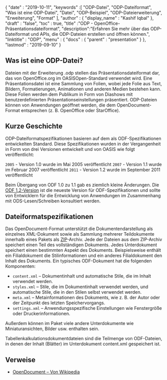{
  "date" : "2019-10-11",
  "keywords" :[ "ODP-Datei", "ODP-Dateiformat", "Was ist eine ODP-Datei", "Datei", "ODP-Beispiel", "ODP-Dateierweiterung", "Erweiterung", "Format" ],
  "author" : {
    "display_name" : "Kashif Iqbal"
},
  "draft" : "false",
  "toc" : true,
  "title" :"ODP - OpenOffice-Präsentationsdateiformat",
  "description":"Erfahren Sie mehr über das ODP-Dateiformat und APIs, die ODP-Dateien erstellen und öffnen können.",
  "linktitle" : "ODP",
  "menu" : {
    "docs" : {
      "parent" : "presentation"
}
},
  "lastmod" : "2019-09-10"
}

## Was ist eine ODP-Datei?

Dateien mit der Erweiterung .odp stellen das Präsentationsdateiformat dar, das von OpenOffice.org im OASISOpen-Standard verwendet wird. Eine Präsentationsdatei ist eine Sammlung von Folien, wobei jede Folie aus Text, Bildern, Formatierungen, Animationen und anderen Medien bestehen kann. Diese Folien werden dem Publikum in Form von Diashows mit benutzerdefinierten Präsentationseinstellungen präsentiert. ODP-Dateien können von Anwendungen geöffnet werden, die dem OpenDocument-Format entsprechen (z. B. OpenOffice oder StarOffice).

## Kurze Geschichte

ODP-Dateiformatspezifikationen basieren auf dem als ODF-Spezifikationen entwickelten Standard. Diese Spezifikationen wurden in der Vergangenheit in Form von drei Versionen entwickelt und von OASIS wie folgt veröffentlicht:

`2005` - Version 1.0 wurde im Mai 2005 veröffentlicht
`2007` - Version 1.1 wurde im Februar 2007 veröffentlicht
`2011` - Version 1.2 wurde im September 2011 veröffentlicht

Beim Übergang von ODF 1.0 zu 1.1 gab es ziemlich kleine Änderungen. Die [ODF 1.2-Version](https://www.oasis-open.org/standards#opendocumentv1.2) ist die neueste Version für ODF-Spezifikationen und sollte von Entwicklern für die Entwicklung von Anwendungen im Zusammenhang mit ODS-Lesen/Schreiben konsultiert werden.

## Dateiformatspezifikationen

Das OpenDocument-Format unterstützt die Dokumentendarstellung als einzelnes XML-Dokument sowie als Sammlung mehrerer Teildokumente innerhalb eines Pakets als [ZIP](/compression/zip/)-Archiv. Jede der Dateien aus dem ZIP-Archiv speichert einen Teil des vollständigen Dokuments. Jedes Unterdokument speichert einen bestimmten Aspekt des Dokuments. Beispielsweise enthält ein Filialdokument die Stilinformationen und ein anderes Filialdokument den Inhalt des Dokuments. Ein typisches ODF-Dokument hat die folgenden Komponenten:

* `content.xml` – Dokumentinhalt und automatische Stile, die im Inhalt verwendet werden.
* `styles.xml` – Stile, die im Dokumentinhalt verwendet werden, und automatische Stile, die in den Stilen selbst verwendet werden.
* `meta.xml` – Metainformationen des Dokuments, wie z. B. der Autor oder der Zeitpunkt des letzten Speichervorgangs.
* `settings.xml` – Anwendungsspezifische Einstellungen wie Fenstergröße oder Druckerinformationen.

Außerdem können im Paket viele andere Unterdokumente wie Miniaturansichten, Bilder usw. enthalten sein.

Tabellenkalkulationsdokumentdateien sind die Teilmenge von ODF-Dateien, in denen der Inhalt (Blätter) im Unterdokument content.xml gespeichert ist.

## Verweise

* [OpenDocument – Von Wikipedia](https://en.wikipedia.org/wiki/OpenDocument)

